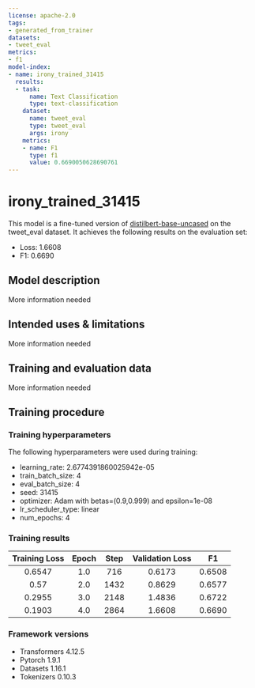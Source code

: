 ```yaml
---
license: apache-2.0
tags:
- generated_from_trainer
datasets:
- tweet_eval
metrics:
- f1
model-index:
- name: irony_trained_31415
  results:
  - task:
      name: Text Classification
      type: text-classification
    dataset:
      name: tweet_eval
      type: tweet_eval
      args: irony
    metrics:
    - name: F1
      type: f1
      value: 0.6690050628690761
---
```


<!-- This model card has been generated automatically according to the information the Trainer had access to. You
should probably proofread and complete it, then remove this comment. -->

# irony_trained_31415

This model is a fine-tuned version of [distilbert-base-uncased](https://huggingface.co/distilbert-base-uncased) on the tweet_eval dataset.
It achieves the following results on the evaluation set:
- Loss: 1.6608
- F1: 0.6690

## Model description

More information needed

## Intended uses & limitations

More information needed

## Training and evaluation data

More information needed

## Training procedure

### Training hyperparameters

The following hyperparameters were used during training:
- learning_rate: 2.6774391860025942e-05
- train_batch_size: 4
- eval_batch_size: 4
- seed: 31415
- optimizer: Adam with betas=(0.9,0.999) and epsilon=1e-08
- lr_scheduler_type: linear
- num_epochs: 4

### Training results

| Training Loss | Epoch | Step | Validation Loss | F1     |
|:-------------:|:-----:|:----:|:---------------:|:------:|
| 0.6547        | 1.0   | 716  | 0.6173          | 0.6508 |
| 0.57          | 2.0   | 1432 | 0.8629          | 0.6577 |
| 0.2955        | 3.0   | 2148 | 1.4836          | 0.6722 |
| 0.1903        | 4.0   | 2864 | 1.6608          | 0.6690 |


### Framework versions

- Transformers 4.12.5
- Pytorch 1.9.1
- Datasets 1.16.1
- Tokenizers 0.10.3
